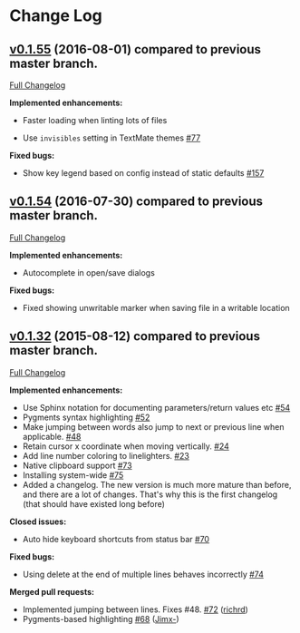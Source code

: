 Change Log
==========

## [v0.1.55](https://github.com/richrd/suplemon/tree/v0.1.55) (2016-08-01) compared to previous master branch.
[Full Changelog](https://github.com/richrd/suplemon/compare/v0.1.54...v0.1.55)

**Implemented enhancements:**

- Faster loading when linting lots of files

- Use `invisibles` setting in TextMate themes [\#77](https://github.com/richrd/suplemon/issues/77)

**Fixed bugs:**

- Show key legend based on config instead of static defaults [\#157](https://github.com/richrd/suplemon/issues/157)


## [v0.1.54](https://github.com/richrd/suplemon/tree/v0.1.54) (2016-07-30) compared to previous master branch.
[Full Changelog](https://github.com/richrd/suplemon/compare/v0.1.53...v0.1.54)

**Implemented enhancements:**

- Autocomplete in open/save dialogs

**Fixed bugs:**

- Fixed showing unwritable marker when saving file in a writable location


## [v0.1.32](https://github.com/richrd/suplemon/tree/v0.1.32) (2015-08-12) compared to previous master branch.
[Full Changelog](https://github.com/richrd/suplemon/compare/v0.1.31...v0.1.32)

**Implemented enhancements:**

- Use Sphinx notation for documenting parameters/return values etc [\#54](https://github.com/richrd/suplemon/issues/54)
- Pygments syntax highlighting [\#52](https://github.com/richrd/suplemon/issues/52)
- Make jumping between words also jump to next or previous line when applicable. [\#48](https://github.com/richrd/suplemon/issues/48)
- Retain cursor x coordinate when moving vertically. [\#24](https://github.com/richrd/suplemon/issues/24)
- Add line number coloring to linelighters. [\#23](https://github.com/richrd/suplemon/issues/23)
- Native clipboard support [\#73](https://github.com/richrd/suplemon/issues/73)
- Installing system-wide [\#75](https://github.com/richrd/suplemon/issues/75)
- Added a changelog. The new version is much more mature than before, and there are a lot of changes. That's why this is the first changelog (that should have existed long before)

**Closed issues:**

- Auto hide keyboard shortcuts from status bar  [\#70](https://github.com/richrd/suplemon/issues/70)

**Fixed bugs:**

- Using delete at the end of multiple lines behaves incorrectly [\#74](https://github.com/richrd/suplemon/issues/74)

**Merged pull requests:**

- Implemented jumping between lines. Fixes \#48. [\#72](https://github.com/richrd/suplemon/pull/72) ([richrd](https://github.com/richrd))
- Pygments-based highlighting [\#68](https://github.com/richrd/suplemon/pull/68) ([Jimx-](https://github.com/Jimx-))
